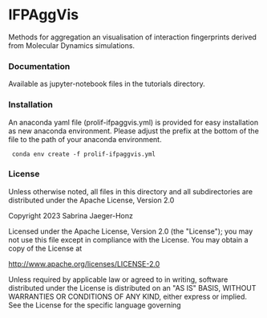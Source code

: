 # IFPAggVis
Methods for aggregation an visualisation of interaction fingerprints derived from Molecular Dynamics simulations. 


### Documentation
Available as jupyter-notebook files in the tutorials directory.

### Installation
An anaconda yaml file (prolif-ifpaggvis.yml) is provided for easy installation as new anaconda environment. Please adjust the prefix at the bottom of the file to the path of your anaconda environment.

<code> conda env create -f prolif-ifpaggvis.yml </code>

### License

Unless otherwise noted, all files in this directory and all subdirectories are distributed under the Apache License, Version 2.0

Copyright 2023 Sabrina Jaeger-Honz

Licensed under the Apache License, Version 2.0 (the "License");
you may not use this file except in compliance with the License.
You may obtain a copy of the License at

http://www.apache.org/licenses/LICENSE-2.0

Unless required by applicable law or agreed to in writing, software
distributed under the License is distributed on an "AS IS" BASIS,
WITHOUT WARRANTIES OR CONDITIONS OF ANY KIND, either express or implied.
See the License for the specific language governing 
